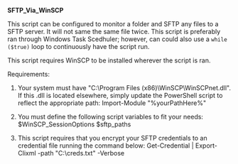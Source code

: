 **SFTP_Via_WinSCP**

This script can be configured to monitor a folder and SFTP any files to a SFTP server. It will not same the same file twice. This script is preferably ran through Windows Task Scedhuler; however, can could also use a `while ($true)` loop to continuously have the script run. 

This script requires WinSCP to be installed wherever the script is ran.  

Requirements: 
1. Your system must have "C:\Program Files (x86)\WinSCP\WinSCPnet.dll". If this .dll is located elsewhere, simply update the PowerShell script to reflect the appropriate path:
	Import-Module "%yourPathHere%"

2. You must define the following script variables to fit your needs: 
	$WinSCP_SessionOptions 
	$sftp_paths 

3. This script requires that you encrypt your SFTP credentials to an credential file running the command below: 
	Get-Credential | Export-Clixml -path "C:\creds.txt" -Verbose 
